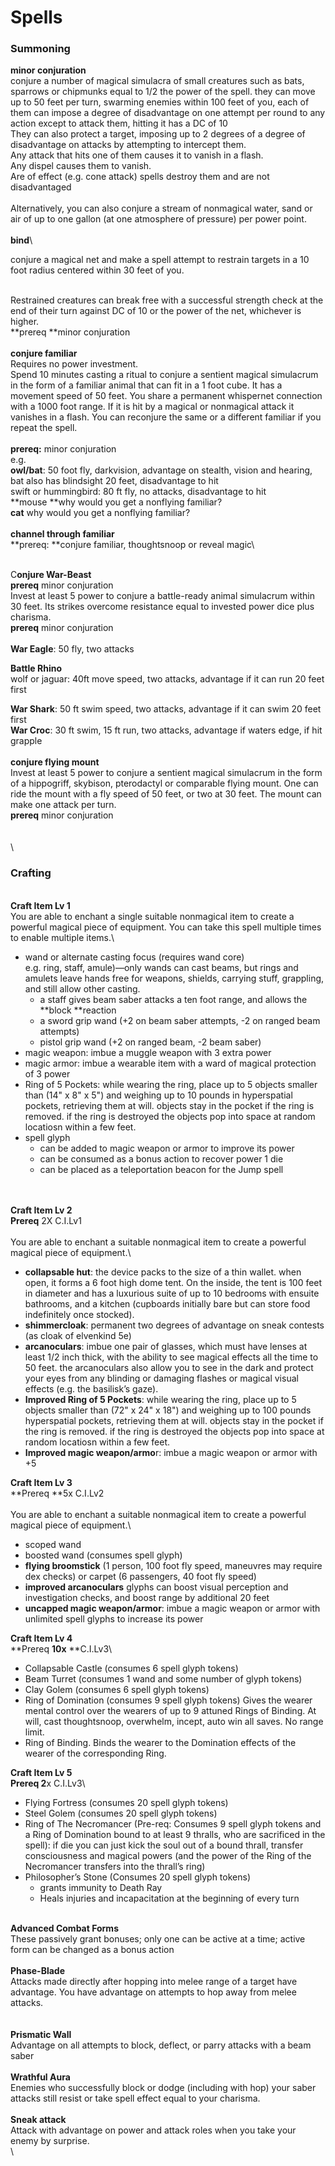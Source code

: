 # Spells

### **Summoning**

**minor conjuration**\
conjure a number of magical simulacra of small creatures such as bats, sparrows or chipmunks equal to 1/2 the power of the spell. they can move up to 50 feet per turn, swarming enemies within 100 feet of you, each of them can impose a degree of disadvantage on one attempt per round to any action except to attack them, hitting it has a DC of 10\
They can also protect a target, imposing up to 2 degrees of a degree of disadvantage on attacks by attempting to intercept them.\
Any attack that hits one of them causes it to vanish in a flash.\
Any dispel causes them to vanish.\
Are of effect (e.g. cone attack) spells destroy them and are not disadvantaged\
\
Alternatively, you can also conjure a stream of nonmagical water, sand or air of up to one gallon (at one atmosphere of pressure) per power point.\
\
**bind**\


conjure a magical net and make a spell attempt to restrain targets in a 10 foot radius centered within 30 feet of you. 

\
Restrained creatures can break free with a successful strength check at the end of their turn against DC of 10 or the power of the net, whichever is higher.\
**prereq **minor conjuration\
\
**conjure familiar**\
Requires no power investment.\
Spend 10 minutes casting a ritual to conjure a sentient magical simulacrum in the form of a familiar animal that can fit in a 1 foot cube. It has a movement speed of 50 feet. You share a permanent whispernet connection with a 1000 foot range. If it is hit by a magical or nonmagical attack it vanishes in a flash. You can reconjure the same or a different familiar if you repeat the spell.\
\
**prereq:** minor conjuration\
e.g.\
**owl/bat**: 50 foot fly, darkvision, advantage on stealth, vision and hearing, bat also has blindsight 20 feet, disadvantage to hit\
swift or hummingbird: 80 ft fly, no attacks, disadvantage to hit\
**mouse **why would you get a nonflying familiar?\
**cat** why would you get a nonflying familiar?\
\
**channel through familiar**\
**prereq: **conjure familiar, thoughtsnoop or reveal magic\


\
C**onjure War-Beast**\
**prereq** minor conjuration\
Invest at least 5 power to conjure a battle-ready animal simulacrum within 30 feet. Its strikes overcome resistance equal to invested power dice plus charisma.\
**prereq** minor conjuration\
\
**War Eagle**: 50 fly, two attacks

**Battle Rhino**\
wolf or jaguar: 40ft move speed, two attacks, advantage if it can run 20 feet first

**War Shark**: 50 ft swim speed, two attacks, advantage if it can swim 20 feet first\
**War Croc**: 30 ft swim, 15 ft run, two attacks, advantage if waters edge, if hit grapple \
\
**conjure flying mount**\
Invest at least 5 power to conjure a sentient magical simulacrum in the form of a hippogriff, skybison, pterodactyl or comparable flying mount. One can ride the mount with a fly speed of 50 feet, or two at 30 feet. The mount can make one attack per turn.\
**prereq** minor conjuration\
\
\
\


### **Crafting**

\
**Craft Item Lv 1**\
You are able to enchant a single suitable nonmagical item to create a powerful magical piece of equipment. You can take this spell multiple times to enable multiple items.\


* wand or alternate casting focus (requires wand core)\
  e.g. ring, staff, amule)—only wands can cast beams, but rings and amulets leave hands free for weapons, shields, carrying stuff, grappling, and still allow other casting.
  * a staff gives beam saber attacks a ten foot range, and allows the **block **reaction
  * a sword grip wand (+2 on beam saber attempts, -2 on ranged beam attempts)
  * pistol grip wand (+2 on ranged beam, -2 beam saber)
* magic weapon: imbue a muggle weapon with 3 extra power
* magic armor: imbue a wearable item with a ward of magical protection of 3 power
* Ring of 5 Pockets: while wearing the ring, place up to 5 objects smaller than (14" x 8" x 5") and weighing up to 10 pounds in hyperspatial pockets, retrieving them at will. objects stay in the pocket if the ring is removed. if the ring is destroyed the objects pop into space at random locatiosn within a few feet.
* spell glyph
  * can be added to magic weapon or armor to improve its power
  * can be consumed as a bonus action to recover power 1 die
  * can be placed as a teleportation beacon for the Jump spell

\
\
**Craft Item Lv 2**\
**Prereq** 2X C.I.Lv1\
\
You are able to enchant a suitable nonmagical item to create a powerful magical piece of equipment.\


* **collapsable hut**: the device packs to the size of a thin wallet. when open, it forms a 6 foot high dome tent. On the inside, the tent is 100 feet in diameter and has a luxurious suite of up to 10 bedrooms with ensuite bathrooms, and a kitchen (cupboards initially bare but can store food indefinitely once stocked).
* **shimmercloak**: permanent two degrees of advantage on sneak contests (as cloak of elvenkind 5e)
* **arcanoculars**: imbue one pair of glasses, which must have lenses at least 1/2 inch thick, with the ability to see magical effects all the time to 50 feet. the arcanoculars also allow you to see in the dark and protect your eyes from any blinding or damaging flashes or magical visual effects (e.g. the basilisk’s gaze).
* **Improved Ring of 5 Pockets**: while wearing the ring, place up to 5 objects smaller than (72" x 24" x 18") and weighing up to 100 pounds hyperspatial pockets, retrieving them at will. objects stay in the pocket if the ring is removed. if the ring is destroyed the objects pop into space at random locatiosn within a few feet.
* **Improved magic weapon/armo**r: imbue a magic weapon or armor with +5

**Craft Item Lv 3**\
**Prereq **5x C.I.Lv2\
\
You are able to enchant a suitable nonmagical item to create a powerful magical piece of equipment.\


* scoped wand
* boosted wand (consumes spell glyph)
* **flying broomstick** (1 person, 100 foot fly speed, maneuvres may require dex checks) or carpet (6 passengers, 40 foot fly speed) 
* **improved arcanoculars** glyphs can boost visual perception and investigation checks, and boost range by additional 20 feet
* **uncapped magic weapon/armor**: imbue a magic weapon or armor with unlimited spell glyphs to increase its power

**Craft Item Lv 4**\
**Prereq **10x** **C.I.Lv3\


* Collapsable Castle (consumes 6 spell glyph tokens)
* Beam Turret (consumes 1 wand and some number of glyph tokens)
* Clay Golem (consumes 6 spell glyph tokens)
* Ring of Domination (consumes 9 spell glyph tokens) Gives the wearer mental control over the wearers of up to 9 attuned Rings of Binding. At will, cast thoughtsnoop, overwhelm, incept, auto win all saves. No range limit.
* Ring of Binding. Binds the wearer to the Domination effects of the wearer of the corresponding Ring. 

**Craft Item Lv 5**\
**Prereq 2**x C.I.Lv3\


* Flying Fortress (consumes 20 spell glyph tokens)
* Steel Golem (consumes 20 spell glyph tokens)
* Ring of The Necromancer (Pre-req: Consumes 9 spell glyph tokens and a Ring of Domination bound to at least 9 thralls, who are sacrificed in the spell): if die you can just kick the soul out of a bound thrall, transfer consciousness and magical powers (and the power of the Ring of the Necromancer transfers into the thrall’s ring)
* Philosopher’s Stone (Consumes 20 spell glyph tokens)
  * grants immunity to Death Ray
  * Heals injuries and incapacitation at the beginning of every turn

\
**Advanced Combat Forms**\
These passively grant bonuses; only one can be active at a time; active form can be changed as a bonus action\
\
**Phase-Blade**\
Attacks made directly after hopping into melee range of a target have advantage. You have advantage on attempts to hop away from melee attacks.\
\
\
**Prismatic Wall**\
Advantage on all attempts to block, deflect, or parry attacks with a beam saber\
\
**Wrathful Aura**\
Enemies who successfully block or dodge (including with hop) your saber attacks still resist or take spell effect equal to your charisma.\
\
**Sneak attack**\
Attack with advantage on power and attack roles when you take your enemy by surprise.\
\
